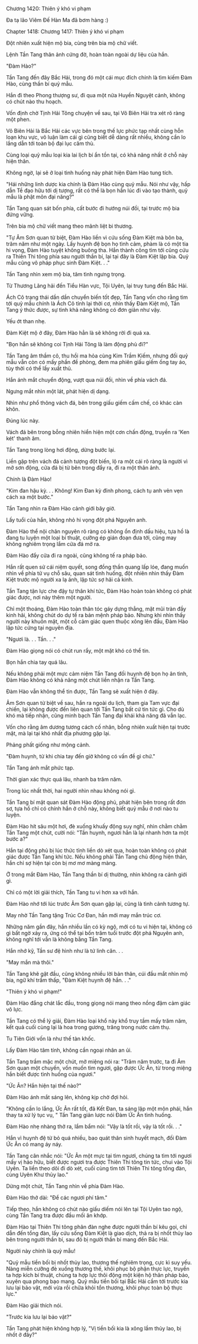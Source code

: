 




Chương 1420: Thiên ý khó vi phạm


Đa tạ lão Viêm Đế Hàn Ma đã bơm hàng :)

Chapter 1418: Chương 1417: Thiên ý khó vi phạm

Đột nhiên xuất hiện mộ bia, cùng trên bia mộ chữ viết.

Lệnh Tần Tang thân ảnh cứng đờ, hoàn toàn ngoài dự liệu của hắn.

"Đàm Hào?"

Tần Tang đến đây Bắc Hải, trong đó một cái mục đích chính là tìm kiếm Đàm Hào, cùng thần bí quỷ mẫu.

Hắn đi theo Phong thượng sư, đi qua một nửa Huyền Nguyệt cảnh, không có chút nào thu hoạch.

Vốn định chờ Tịnh Hải Tông chuyện về sau, tại Vô Biên Hải tra xét rõ ràng một phen.

Vô Biên Hải là Bắc Hải các vực bên trong thế lực phức tạp nhất cùng hỗn loạn khu vực, vô luận làm cái gì cũng biết dễ dàng rất nhiều, không cần lo lắng dẫn tới toàn bộ đại lục căm thù.

Cùng loại quỷ mẫu loại kia lai lịch bí ẩn tồn tại, có khả năng nhất ở chỗ này hiện thân.

Không ngờ, lại sẽ ở loại tình huống này phát hiện Đàm Hào tung tích.

"Hái những linh dược kia chính là Đàm Hào cùng quỷ mẫu. Nói như vậy, hấp dẫn Tề đạo hữu tới dị tượng, rất có thể là bọn hắn lúc đi vào tạo thành, quỷ mẫu là phật môn đại năng?"

Tần Tang quan sát bốn phía, cất bước đi hướng núi đồi, tại trước mộ bia đứng vững.

Trên bia mộ chữ viết mang theo mãnh liệt bi thương.

"Tự Âm Sơn quan từ biệt, Đàm Hào liền vì cứu sống Đàm Kiệt mà bôn ba, trăm năm như một ngày. Lấy huynh đệ bọn họ tình cảm, phàm là có một tia hi vọng, Đàm Hào tuyệt không buông tha. Hắn thành công tìm tới cũng cứu ra Thiên Thi tông phía sau người thần bí, lại tại đây là Đàm Kiệt lập bia. Quỷ mẫu cũng vô pháp phục sinh Đàm Kiệt. . ."

Tần Tang nhìn xem mộ bia, tâm tình ngưng trọng.

Từ Thương Lãng hải đến Tiểu Hàn vực, Tội Uyên, lại truy tung đến Bắc Hải.

Ách Cô trạng thái dần dần chuyển biến tốt đẹp, Tần Tang vốn cho rằng tìm tới quỷ mẫu chính là Ách Cô tỉnh lại thời cơ, nhìn thấy Đàm Kiệt mộ, Tần Tang ý thức được, sự tình khả năng không có đơn giản như vậy.

Yếu ớt than nhẹ.

Đàm Kiệt mộ ở đây, Đàm Hào hẳn là sẽ không rời đi quá xa.

"Bọn hắn sẽ không coi Tịnh Hải Tông là làm động phủ đi?"

Tần Tang âm thầm cô, thu hồi ma hỏa cùng Kim Trầm Kiếm, nhưng đối quỷ mẫu vẫn còn có mấy phần đề phòng, đem ma phiên giấu giếm ống tay áo, tùy thời có thể lấy xuất thủ.

Hắn ánh mắt chuyển động, vượt qua núi đồi, nhìn về phía vách đá.

Ngưng mắt nhìn một lát, phát hiện dị dạng.

Nhìn như phổ thông vách đá, bên trong giấu giếm cấm chế, có khác càn khôn.

Đúng lúc này.

Vách đá bên trong bỗng nhiên hiển hiện một cơn chấn động, truyền ra 'Ken két' thanh âm.

Tần Tang trong lòng hơi động, dừng bước lại.

Liền gặp trên vách đá cảnh tượng đột biến, lộ ra một cái rõ ràng là người vì mở sơn động, cửa đá bị từ bên trong đẩy ra, đi ra một thân ảnh.

Chính là Đàm Hào!

"Kim đan hậu kỳ. . . Không! Kim Đan kỳ đỉnh phong, cách tụ anh vẻn vẹn cách xa một bước."

Tần Tang nhìn ra Đàm Hào cảnh giới bây giờ.

Lấy tuổi của hắn, không nhỏ hi vọng đột phá Nguyên anh.

Đàm Hào thể nội chân nguyên rõ ràng có không ổn định dấu hiệu, tựa hồ là đang tu luyện một loại bí thuật, cưỡng ép gián đoạn đưa tới, cũng may không nghiêm trọng lắm cửa đá mở ra.

Đàm Hào đẩy cửa đi ra ngoài, cũng không tế ra pháp bảo.

Hắn rất quen sử cái niệm quyết, song đồng thần quang lấp lóe, đang muốn nhìn về phía tử vụ chỗ sâu, quan sát tình huống, đột nhiên nhìn thấy Đàm Kiệt trước mộ người xa lạ ảnh, lập tức sợ hãi cả kinh.

Tần Tang tận lực che đậy tự thân khí tức, Đàm Hào hoàn toàn không có phát giác được, nơi này thêm một người.

Chỉ một thoáng, Đàm Hào toàn thân tóc gáy dựng thẳng, mặt mũi tràn đầy kinh hãi, không chút do dự tế ra bản mệnh pháp bảo. Nhưng khi nhìn thấy người này khuôn mặt, một cỗ cảm giác quen thuộc xông lên đầu, Đàm Hào lập tức cứng tại nguyên địa.

"Ngươi là. . . Tần. . ."

Đàm Hào giọng nói có chút run rẩy, một mặt khó có thể tin.

Bọn hắn chia tay quá lâu.

Nếu không phải một mực cảm niệm Tần Tang đối huynh đệ bọn họ ân tình, Đàm Hào không có khả năng một chút liền nhận ra Tần Tang.

Đàm Hào vẫn không thể tin được, Tần Tang sẽ xuất hiện ở đây.

Âm Sơn quan từ biệt về sau, hắn ra ngoài du lịch, tham gia Tam vực đại chiến, lại không được đến liên quan tới Tần Tang bất cứ tin tức gì. Cho dù khó mà tiếp nhận, cũng minh bạch Tần Tang đại khái khả năng đã vẫn lạc.

Vốn cho rằng âm dương tương cách cố nhân, bỗng nhiên xuất hiện tại trước mặt, mà lại tại khó nhất địa phương gặp lại.

Phảng phất giống như mộng cảnh.

"Đàm huynh, từ khi chia tay đến giờ không có vấn đề gì chứ."

Tần Tang ánh mắt phức tạp.

Thời gian xác thực quá lâu, nhanh ba trăm năm.

Trong lúc nhất thời, hai người nhìn nhau không nói gì.

Tần Tang bí mật quan sát Đàm Hào động phủ, phát hiện bên trong rất đơn sơ, tựa hồ chỉ có chính hắn ở chỗ này, không biết quỷ mẫu ở nơi nào tu luyện.

Đàm Hào hít sâu một hơi, đè xuống khuấy động suy nghĩ, nhìn chằm chằm Tần Tang một chút, cười nói: "Tần huynh, ngươi hẳn là lại nhanh hơn ta một bước a?"

Hắn tại động phủ bị lúc thức tỉnh liền dò xét qua, hoàn toàn không có phát giác được Tần Tang khí tức. Nếu không phải Tần Tang chủ động hiện thân, hắn chỉ sợ hiện tại còn bị mơ mơ màng màng.

Ở trong mắt Đàm Hào, Tần Tang thần bí dị thường, nhìn không ra cảnh giới gì.

Chỉ có một lời giải thích, Tần Tang tu vi hơn xa với hắn.

Đàm Hào nhớ tới lúc trước Âm Sơn quan gặp lại, cũng là tình cảnh tương tự.

May nhờ Tần Tang tặng Trúc Cơ Đan, hắn mới may mắn trúc cơ.

Những năm gần đây, hắn nhiều lần có kỳ ngộ, mới có tu vi hiện tại, không có gì bất ngờ xảy ra, ứng có thể tại bốn trăm tuổi trước đột phá Nguyên anh, không nghĩ tới vẫn là không bằng Tần Tang.

Hắn nhớ kỹ, Tần sư đệ hình như là tứ linh căn. . .

"May mắn mà thôi."

Tần Tang khẽ gật đầu, cũng không nhiều lời bản thân, cúi đầu mắt nhìn mộ bia, ngữ khí trầm thấp, "Đàm Kiệt huynh đệ hắn. . ."

"Thiên ý khó vi phạm!"

Đàm Hào đắng chát lắc đầu, trong giọng nói mang theo nồng đậm cảm giác vô lực.

Tần Tang có thể lý giải, Đàm Hào loại khổ này khổ truy tầm mấy trăm năm, kết quả cuối cùng lại là hoa trong gương, trăng trong nước cảm thụ.

Tu Tiên Giới vốn là như thế tàn khốc.

Lấy Đàm Hào tâm tính, không cần ngoại nhân an ủi.

Tần Tang trầm mặc một chút, mở miệng nói ra: "Trăm năm trước, ta đi Âm Sơn quan một chuyến, vốn muốn tìm ngươi, gặp được Ức Ân, từ trong miệng hắn biết được tình huống của ngươi."

"Ức Ân? Hắn hiện tại thế nào?"

Đàm Hào ánh mắt sáng lên, không kịp chờ đợi hỏi.

"Không cần lo lắng, Ức Ân rất tốt, đã Kết Đan, ta sáng lập một môn phái, hắn thay ta xử lý tục vụ, " Tần Tang giản lược nói Đàm Ức Ân tình huống.

Đàm Hào nhẹ nhàng thở ra, lẩm bẩm nói: "Vậy là tốt rồi, vậy là tốt rồi. . ."

Hắn vì huynh đệ từ bỏ quá nhiều, bao quát thân sinh huyết mạch, đối Đàm Ức Ân có mang áy náy.

Tần Tang cân nhắc nói: "Ức Ân một mực tại tìm ngươi, chúng ta tìm tới ngươi mấy vị hảo hữu, biết được ngươi tra được Thiên Thi tông tin tức, chui vào Tội Uyên. Ta liền theo dõi đi dò xét, cuối cùng tìm tới Thiên Thi tông tổng đàn, cùng Uyên Khư thủy lao."

Dừng một chút, Tần Tang nhìn về phía Đàm Hào.

Đàm Hào thở dài: "Để các ngươi phí tâm."

Tiếp theo, hắn không có chút nào giấu diếm nói lên tại Tội Uyên tao ngộ, cùng Tần Tang tra được đầu mối ăn khớp.

Đàm Hào tại Thiên Thi tông phân đàn nghe được người thần bí kêu gọi, chỉ dẫn đến tổng đàn, lấy cứu sống Đàm Kiệt là giao dịch, thả ra bị nhốt thủy lao bên trong người thần bí, sau đó bị người thần bí mang đến Bắc Hải.

Người này chính là quỷ mẫu!

"Quỷ mẫu tiền bối bị nhốt thủy lao, thương thế nghiêm trọng, cực kì suy yếu. Nàng miễn cưỡng đè xuống thương thế, khôi phục bộ phận thực lực, truyền ta hợp kích bí thuật, chúng ta hợp lực thôi động một kiện hộ thân pháp bảo, xuyên qua phong bạo mang. Quỷ mẫu tiền bối tại Bắc Hải cầm tới trước kia lưu lại bảo vật, mới vừa rồi chữa khỏi tổn thương, khôi phục toàn bộ thực lực."

Đàm Hào giải thích nói.

"Trước kia lưu lại bảo vật?"

Tần Tang phát hiện không hợp lý, "Vị tiền bối kia là xông lầm thủy lao, bị nhốt ở đây?"




